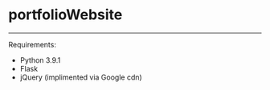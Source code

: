# portfolioWebsite
--------------------------------------------
Requirements:
- Python 3.9.1
- Flask
- jQuery (implimented via Google cdn)

